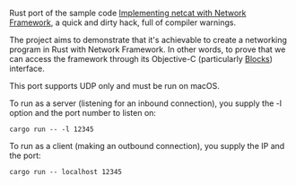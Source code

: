 Rust port of the sample code [Implementing netcat with Network Framework](https://developer.apple.com/documentation/network/implementing_netcat_with_network_framework),
a quick and dirty hack, full of compiler warnings.

The project aims to demonstrate that it's achievable to create a networking program in Rust with Network Framework.
In other words, to prove that we can access the framework through its Objective-C (particularly [Blocks](https://clang.llvm.org/docs/Block-ABI-Apple.html)) interface.

This port supports UDP only and must be run on macOS.

To run as a server (listening for an inbound connection),
you supply the -l option and the port number to listen on:

```
cargo run -- -l 12345
```

To run as a client (making an outbound connection), you supply the IP and the port:

```
cargo run -- localhost 12345
```
